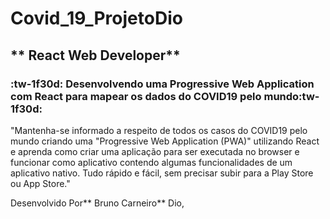 # **Covid_19_ProjetoDio**

## ** React Web Developer**

###  **:tw-1f30d: Desenvolvendo uma Progressive Web Application com React para mapear os dados do COVID19 pelo mundo:tw-1f30d:**

"Mantenha-se informado a respeito de todos os casos do COVID19 pelo mundo 
criando uma "Progressive Web Application (PWA)" utilizando React e aprenda como criar uma aplicação para ser executada 
no browser e funcionar como aplicativo contendo algumas funcionalidades de um aplicativo nativo. 
Tudo rápido e fácil, sem precisar subir para a Play Store ou App Store."

Desenvolvido Por** Bruno Carneiro** Dio,
